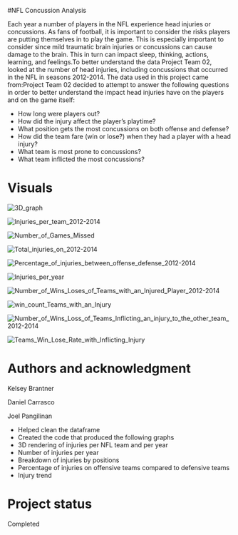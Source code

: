 #NFL Concussion Analysis


Each year a number of players in the NFL experience head injuries or concussions. 
As fans of football, it is important to consider the risks players are putting themselves in to play the game. 
This is especially important to consider since mild traumatic brain injuries or concussions can cause damage to the brain. 
This in turn can impact sleep, thinking, actions, learning, and feelings.To better understand the data Project Team 02, 
looked at the number of head injuries, including concussions that occurred in the NFL in seasons 2012-2014. 
The data used in this project came from:Project Team 02 decided to attempt to answer the following questions in order 
to better understand the impact head injuries have on the players and on the game itself:

* How long were players out?
* How did the injury affect the player’s playtime?
* What position gets the most concussions on both offense and defense?
* How did the team fare (win or lose?) when they had a player with a head injury?
* What team is most prone to concussions?
* What team inflicted the most concussions?



# Visuals


![3D_graph](https://user-images.githubusercontent.com/86619869/215665889-3d9677a3-90a1-4b48-a2b5-30e3ca5fa79e.png)


![Injuries_per_team_2012-2014](https://user-images.githubusercontent.com/86619869/215666652-5c1a105d-19f0-46ea-a346-68585d194496.png)

![Number_of_Games_Missed](https://user-images.githubusercontent.com/86619869/215666755-c42db8b6-6feb-4888-9eaf-7a03ef591e6e.png)

![Total_injuries_on_2012-2014](https://user-images.githubusercontent.com/86619869/215666799-d7ea12f7-467a-4bcf-9e6d-f50f0f61c37b.png)

![Percentage_of_injuries_between_offense_defense_2012-2014](https://user-images.githubusercontent.com/86619869/215666839-7d37b6cd-4265-4c7b-b47f-42fb46432ba2.png)

![Injuries_per_year](https://user-images.githubusercontent.com/86619869/215666888-f7a52cc6-cd9a-4777-a7aa-fba1b732be79.png)

![Number_of_Wins_Loses_of_Teams_with_an_Injured_Player_2012-2014](https://user-images.githubusercontent.com/117786548/215682349-487dd7b4-0b4c-4e6d-97ea-97773573a1a9.png)

![win_count_Teams_with_an_Injury](https://user-images.githubusercontent.com/117786548/215684637-70ca5561-ab5b-44df-bd75-fc779a2acbaa.png)

![Number_of_Wins_Loss_of_Teams_Inflicting_an_injury_to_the_other_team_2012-2014](https://user-images.githubusercontent.com/117786548/215682596-15614ba5-69a7-4c10-b647-2fe102255193.png)

![Teams_Win_Lose_Rate_with_Inflicting_Injury](https://user-images.githubusercontent.com/117786548/215685404-0968abfd-8abe-4aff-8d81-4961685b13a9.png)


# Authors and acknowledgment
Kelsey Brantner

Daniel Carrasco

Joel Pangilinan
* Helped clean the dataframe
* Created the code that produced the following graphs
* 3D rendering of injuries per NFL team and per year
* Number of injuries per year
* Breakdown of injuries by positions
* Percentage of injuries on offensive teams compared to defensive teams
* Injury trend

# Project status
Completed
